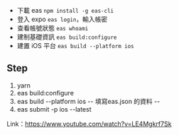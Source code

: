 - 下載 eas `npm install -g eas-cli`
- 登入 expo `eas login`，輸入帳密
- 查看帳號狀態 `eas whoami`
- 建制基礎資訊 `eas build:configure`
- 建置 iOS 平台 `eas build --platform ios`

## Step 
1. yarn
2. eas build:configure
3. eas build --platform ios
--
填寫eas.json 的資料
--
4. eas submit -p ios --latest


Link：https://www.youtube.com/watch?v=LE4Mgkrf7Sk